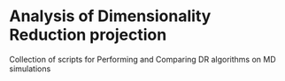 # Analysis of Dimensionality Reduction projection
Collection of scripts for Performing and Comparing DR algorithms on MD simulations 
